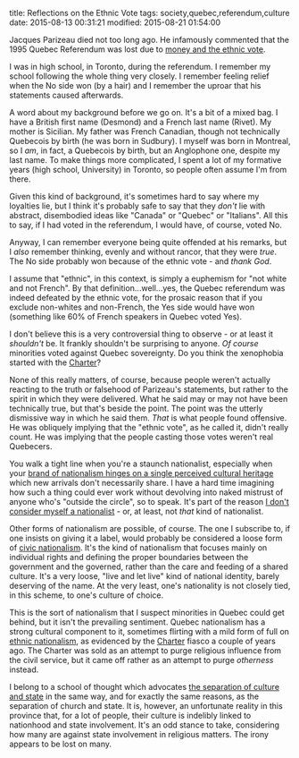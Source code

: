 title: Reflections on the Ethnic Vote
tags: society,quebec,referendum,culture
date: 2015-08-13 00:31:21
modified: 2015-08-21 01:54:00

Jacques Parizeau died not too long ago.  He infamously commented that the
1995 Quebec Referendum was lost due to [money and the ethnic vote][1].

I was in high school, in Toronto, during the referendum.  I remember my
school following the whole thing very closely.  I remember feeling relief
when the No side won (by a hair) and I remember the uproar that his
statements caused afterwards.

A word about my background before we go on.  It's a bit of a mixed bag.  I
have a British first name (Desmond) and a French last name (Rivet).  My
mother is Sicilian.  My father was French Canadian, though not technically
Quebecois by birth (he was born in Sudbury).  I myself was born in Montreal,
so I *am*, in fact, a Quebecois by birth, but an Anglophone one, despite my
last name.  To make things more complicated, I spent a lot of my formative
years (high school, University) in Toronto, so people often assume I'm from
there.

Given this kind of background, it's sometimes hard to say where my loyalties
lie, but I think it's probably safe to say that they *don't* lie with
abstract, disembodied ideas like "Canada" or "Quebec" or "Italians".  All
this to say, if I had voted in the referendum, I would have, of course,
voted No.

Anyway, I can remember everyone being quite offended at his remarks, but I
*also* remember thinking, evenly and without rancor, that they were *true*.
The No side probably won because of the ethnic vote - and *thank God*.

I assume that "ethnic", in this context, is simply a euphemism for "not
white and not French".  By that definition...well...yes, the Quebec
referendum was indeed defeated by the ethnic vote, for the prosaic reason
that if you exclude non-whites and non-French, the Yes side would have won
(something like 60% of French speakers in Quebec voted Yes).

I don't believe this is a very controversial thing to observe - or at least
it *shouldn't* be.  It frankly shouldn't be surprising to anyone.  *Of
course* minorities voted against Quebec sovereignty.  Do you think the
xenophobia started with the [Charter][2]?

None of this really matters, of course, because people weren't actually
reacting to the truth or falsehood of Parizeau's statements, but rather to
the spirit in which they were delivered.  What he said may or may not have
been technically true, but that's beside the point.  The point was the
utterly dismissive way in which he said them.  *That* is what people found
offensive.  He was obliquely implying that the "ethnic vote", as he called
it, didn't really count.  He was implying that the people casting those
votes weren't real Quebecers.

You walk a tight line when you're a staunch nationalist, especially when
your [brand of nationalism hinges on a single perceived cultural
heritage][5] which new arrivals don't necessarily share.  I have a hard time
imagining how such a thing could ever work without devolving into naked
mistrust of anyone who's "outside the circle", so to speak.  It's part of
the reason [I don't consider myself a nationalist][3] - or, at least, not
*that* kind of nationalist.

Other forms of nationalism are possible, of course.  The one I subscribe to,
if one insists on giving it a label, would probably be considered a loose
form of [civic nationalism][4].  It's the kind of nationalism that focuses
mainly on individual rights and defining the proper boundaries between the
government and the governed, rather than the care and feeding of a shared
culture.  It's a very loose, "live and let live" kind of national identity,
barely deserving of the name.  At the very least, one's nationality is not
closely tied, in this scheme, to one's culture of choice.

This is the sort of nationalism that I suspect minorities in Quebec could
get behind, but it isn't the prevailing sentiment.  Quebec nationalism has a
strong cultural component to it, sometimes flirting with a mild form of full
on [ethnic nationalism][6], as evidenced by the [Charter][2] fiasco a couple
of years ago.  The Charter was sold as an attempt to purge religious
influence from the civil service, but it came off rather as an attempt to
purge *otherness* instead.

I belong to a school of thought which advocates
[the separation of culture and state][7] in the same way, and for exactly
the same reasons, as the separation of church and state.  It is, however, an
unfortunate reality in this province that, for a lot of people, their
culture is indelibly linked to nationhood and state involvement.  It's an
odd stance to take, considering how many are against state involvement in
religious matters.  The irony appears to be lost on many.


[1]: https://en.wikipedia.org/wiki/Quebec_referendum,_1995#Immediate_responses
[2]: https://en.wikipedia.org/wiki/Quebec_Charter_of_Values
[3]: /2012/11/30/cultureless
[4]: https://en.wikipedia.org/wiki/Civic_nationalism
[5]: https://en.wikipedia.org/wiki/Cultural_nationalism
[6]: https://en.wikipedia.org/wiki/Ethnic_nationalism
[7]: /2012/08/17/church-and-state
